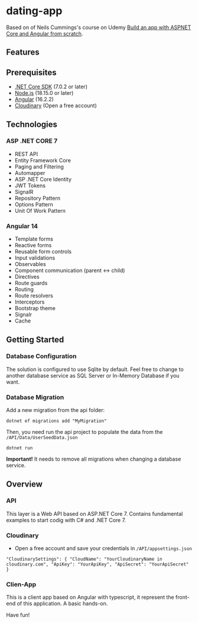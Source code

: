 # dating-app
Based on of Neils Cummings's course on Udemy [Build an app with ASPNET Core and Angular from scratch](https://www.udemy.com/course/build-an-app-with-aspnet-core-and-angular-from-scratch/).

## Features

## Prerequisites
* [.NET Core SDK](https://dotnet.microsoft.com/download) (7.0.2 or later)
* [Node.js](https://nodejs.org/en/download/current/) (18.15.0 or later)
* [Angular](https://angular.io/guide/setup-local) (16.2.2)
* [Cloudinary](https://cloudinary.com/) (Open a free account)

## Technologies

### ASP .NET CORE 7
* REST API
* Entity Framework Core
* Paging and Filtering
* Automapper
* ASP .NET Core Identity
* JWT Tokens
* SignalR
* Repository Pattern
* Options Pattern
* Unit Of Work Pattern

### Angular 14
* Template forms
* Reactive forms
* Reusable form controls
* Input validations
* Observables
* Component communication (parent <-> child)
* Directives
* Route guards
* Routing
* Route resolvers
* Interceptors
* Bootstrap theme
* Signalr
* Cache

## Getting Started

### Database Configuration

The solution is configured to use Sqlite by default. Feel free to change to another database service as SQL Server or In-Memory Database if you want.

### Database Migration

Add a new migration from the api folder:

 `dotnet ef migrations add "MyMigration"`

 Then, you need run the api project to populate the data from the `/API/Data/UserSeedData.json`
 
 `dotnet run`

 **Important!** It needs to remove all migrations when changing a database service.

## Overview

### API

This layer is a Web API based on ASP.NET Core 7. Contains fundamental examples to start codig with C# and .NET Core 7.

### Cloudinary
* Open a free account and save your credentials in `/API/appsettings.json`

`"CloudinarySettings": {
    "CloudName": "YourCloudinaryName in cloudinary.com",
    "ApiKey": "YourApiKey",
    "ApiSecret": "YourApiSecret"
  }`

### Clien-App

This is a client app based on Angular with typescript, it represent the front-end of this application. A basic hands-on.

Have fun!
